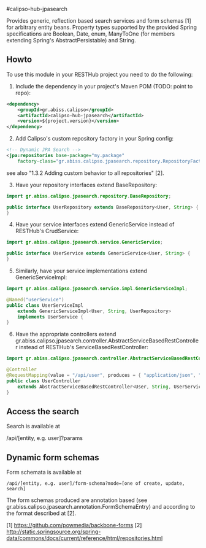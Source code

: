 #calipso-hub-jpasearch

Provides generic, reflection based search services and form schemas [1] for arbitrary entity beans. 
Property types supported by the provided Spring specifications
are Boolean, Date, enum, ManyToOne (for members extending Spring's AbstractPersistable) and String.

## Howto

To use this module in your RESTHub project you need to do the following:

1) Include the dependency in your project's Maven POM (TODO: point to repo):

```xml
<dependency>
    <groupId>gr.abiss.calipso</groupId>
    <artifactId>calipso-hub-jpasearch</artifactId>
	<version>${project.version}</version>
</dependency>
```

2) Add Calipso's custom repository factory in your Spring config:

```xml
<!-- Dynamic JPA Search -->
<jpa:repositories base-package="my.package" 
	factory-class="gr.abiss.calipso.jpasearch.repository.RepositoryFactoryBean" />
```
see also "1.3.2 Adding custom behavior to all repositories" [2].

3) Have your repository interfaces extend BaseRepository:

```java
import gr.abiss.calipso.jpasearch.repository.BaseRepository;

public interface UserRepository extends BaseRepository<User, String> {
}
```

4) Have your service interfaces extend GenericService instead of RESTHub's CrudService:

```java
import gr.abiss.calipso.jpasearch.service.GenericService;

public interface UserService extends GenericService<User, String> {
}
```

5) Similarly, have your service implementations extend GenericServiceImpl:

```java
import gr.abiss.calipso.jpasearch.service.impl.GenericServiceImpl;

@Named("userService")
public class UserServiceImpl 
	extends GenericServiceImpl<User, String, UserRepository> 
	implements UserService {
}
```

6) Have the appropriate controllers extend gr.abiss.calipso.jpasearch.controller.AbstractServiceBasedRestController
instead of RESTHub's ServiceBasedRestController:

```java
import gr.abiss.calipso.jpasearch.controller.AbstractServiceBasedRestController;

@Controller
@RequestMapping(value = "/api/user", produces = { "application/json", "application/xml" })
public class UserController 
	extends AbstractServiceBasedRestController<User, String, UserService> {
}
```

## Access the search
Search is available at

/api/[entity, e.g. user]?params

## Dynamic form schemas

Form schemata is available at 

	/api/[entity, e.g. user]/form-schema?mode=[one of create, update, search]

The form schemas produced are annotation based (see gr.abiss.calipso.jpasearch.annotation.FormSchemaEntry) and according to the format described at [2].

[1] https://github.com/powmedia/backbone-forms
[2] http://static.springsource.org/spring-data/commons/docs/current/reference/html/repositories.html
